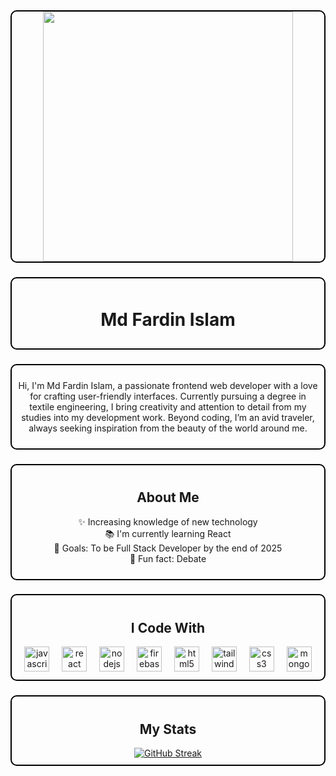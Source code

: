 <div align="center" style="border: 2px solid #000000; border-radius: 10px;">
  <img height="400" src="https://i.ibb.co.com/6KjDg8F/gitpro.jpg" />
</div>

###

<div align="center" style="border: 2px solid #000000; padding: 10px; border-radius: 10px;">
  <h1>Md Fardin Islam</h1>
</div>

###

<div align="center" style="border: 2px solid #000000; padding: 10px; border-radius: 10px;">
  <p>
    Hi, I'm Md Fardin Islam, a passionate frontend web developer with a love for crafting user-friendly interfaces. 
    Currently pursuing a degree in textile engineering, I bring creativity and attention to detail from my studies into my development work. 
    Beyond coding, I’m an avid traveler, always seeking inspiration from the beauty of the world around me.
  </p>
</div>

###

<div align="center" style="border: 2px solid #000000; padding: 10px; border-radius: 10px;">
  <h2>About Me</h2>
  <p>✨ Increasing knowledge of new technology <br/> 📚 I'm currently learning React <br/> 🎯 Goals: To be Full Stack Developer by the end of 2025 <br/> 🎲 Fun fact: Debate </p>
</div>

###

<div align="center" style="border: 2px solid #000000; padding: 10px; border-radius: 10px;">
  <h2>I Code With</h2>
  <div>
    <img src="https://cdn.jsdelivr.net/gh/devicons/devicon/icons/javascript/javascript-original.svg" height="40" alt="javascript logo" />
    <img width="12" />
    <img src="https://cdn.jsdelivr.net/gh/devicons/devicon/icons/react/react-original.svg" height="40" alt="react logo" />
    <img width="12" />
    <img src="https://cdn.jsdelivr.net/gh/devicons/devicon/icons/nodejs/nodejs-original.svg" height="40" alt="nodejs logo" />
    <img width="12" />
    <img src="https://cdn.jsdelivr.net/gh/devicons/devicon/icons/firebase/firebase-plain.svg" height="40" alt="firebase logo" />
    <img width="12" />
    <img src="https://cdn.jsdelivr.net/gh/devicons/devicon/icons/html5/html5-original.svg" height="40" alt="html5 logo" />
    <img width="12" />
    <img src="https://cdn.jsdelivr.net/gh/devicons/devicon/icons/tailwindcss/tailwindcss-original-wordmark.svg" height="40" alt="tailwindcss logo" />
    <img width="12" />
    <img src="https://cdn.jsdelivr.net/gh/devicons/devicon/icons/css3/css3-original.svg" height="40" alt="css3 logo" />
    <img width="12" />
    <img src="https://cdn.jsdelivr.net/gh/devicons/devicon/icons/mongodb/mongodb-original.svg" height="40" alt="mongodb logo" />
  </div>
</div>

###

<div align="center" style="border: 2px solid #000000; padding: 10px; border-radius: 10px;">
  <h2>My Stats</h2>
  <a href="https://git.io/streak-stats">
    <img src="https://streak-stats.demolab.com?user=fardin-alvi&mode=weekly&type=png" alt="GitHub Streak" />
  </a>
</div>
